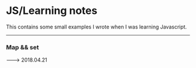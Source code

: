 # JS/Learning notes
This contains some small examples I wrote when I was learning Javascript.

-----------------

### Map && set
---> 2018.04.21
